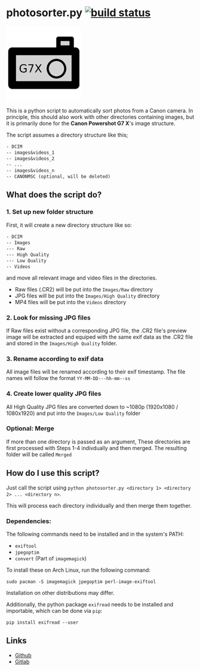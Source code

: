 # photosorter.py [![build status](https://gitlab.namibsun.net/namboy94/canon-g7x-photosorter/badges/master/build.svg)](https://gitlab.namibsun.net/namboy94/canon-g7x-photosorter/commits/master)

![Logo](logo/logo-readme.png "Logo")

This is a python script to automatically sort photos from a Canon camera.
In principle, this should also work with other directories containing
images, but it is primarily done for the **Canon Powershot G7 X**'s
image structure.

The script assumes a directory structure like this;

    - DCIM
    -- images&videos_1
    -- images&videos_2
    -- ...
    -- images&videos_n
    -- CANONMSC (optional, will be deleted)

## What does the script do?

### 1. Set up new folder structure

First, it will create a new directory structure like so:

    - DCIM
    -- Images
   	--- Raw
   	--- High Quality
   	--- Low Quality
   	-- Videos

and move all relevant image and video files in the directories.

* Raw files (.CR2) will be put into the ```Images/Raw``` directory
* JPG files will be put into the ```Images/High Quality``` directory
* MP4 files will be put into the ```Videos``` directory

### 2. Look for missing JPG files

If Raw files exist without a corresponding JPG file, the .CR2 file's
preview image will be extracted and equiped with the same exif data as
the .CR2 file and stored in the ```Images/High Quality``` folder.

### 3. Rename according to exif data

All image files will be renamed according to their exif timestamp. The 
file names will follow the format ```YY-MM-DD---hh-mm--ss```

### 4. Create lower quality JPG files

All High Quality JPG files are converted down to ~1080p (1920x1080 / 1080x1920)
and put into the ```Images/Low Quality``` folder

### Optional: Merge

If more than one directory is passed as an argument, These directories are first
processed with Steps 1-4 indivdually and then merged. The resulting folder will
be called ```Merged```

## How do I use this script?

Just call the script using
```python photosorter.py <directory 1> <directory 2> ... <directory n>```.

This will process each directory individually and then merge them together.

### Dependencies:

The following commands need to be installed and in the system's PATH:

* ```exiftool```
* ```jpegoptim```
* ```convert``` (Part of ```imagemagick```)

To install these on Arch Linux, run the following command:

    sudo pacman -S imagemagick jpegoptim perl-image-exiftool

Installation on other distributions may differ.

Additionally, the python package ```exifread``` needs to be installed and
importable, which can be done via ```pip```:

    pip install exifread --user

## Links

* [Github](https://github.com/namboy94/canon-g7x-photosorter)
* [Gitlab](https://gitlab.namibsun.net/namboy94/canon-g7x-photosorter)